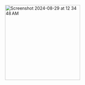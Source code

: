 [//]: # (# ER Diagram)

[//]: # ()
[//]: # (```mermaid)

[//]: # (erDiagram)

[//]: # (    BOOKS {)

[//]: # (        int book_id PK)

[//]: # (        string title)

[//]: # (        string author)

[//]: # (        string isbn)

[//]: # (        string publisher)

[//]: # (        int published_year)

[//]: # (        string genre)

[//]: # (        int copies_available)

[//]: # (    })

[//]: # ()
[//]: # (    BORROWINGS {)

[//]: # (        int borrowing_id PK)

[//]: # (        int book_id FK)

[//]: # (        int fine_id FK)

[//]: # (        int member_id FK)

[//]: # (        date borrow_date)

[//]: # (        date due_date)

[//]: # (        date return_date)

[//]: # (    })

[//]: # ()
[//]: # (    FINES {)

[//]: # (        int fine_id PK)

[//]: # (        int borrowing_id FK)

[//]: # (        int member_id FK)

[//]: # (        decimal amount)

[//]: # (        boolean paid)

[//]: # (    })

[//]: # ()
[//]: # (    MEMBERS {)

[//]: # (        int member_id PK)

[//]: # (        string name)

[//]: # (        string email)

[//]: # (        string password)

[//]: # (        enum role)

[//]: # (        date membership_date)

[//]: # (    })

[//]: # ()
[//]: # (    NOTIFICATIONS {)

[//]: # (        int notification_id PK)

[//]: # (        int member_id FK)

[//]: # (        string message)

[//]: # (        enum notification_type)

[//]: # (        timestamp sent_date)

[//]: # (        string status)

[//]: # (    })

[//]: # ()
[//]: # (    MEMBERS ||--o{ BORROWINGS : has)

[//]: # (    BOOKS ||--o{ BORROWINGS : has)

[//]: # (    BORROWINGS ||--|{ FINES : generates)

[//]: # (    MEMBERS ||--o{ FINES : receives)

[//]: # (    MEMBERS ||--o{ NOTIFICATIONS : receives)

[//]: # ()
[//]: # (%% ||--o{: One-to-Many relationship.)

[//]: # (%% ||--|{: One-to-One relationship.)

[//]: # ()
[//]: # (```)

<img width="247" alt="Screenshot 2024-08-29 at 12 34 48 AM" src="https://github.com/user-attachments/assets/82d824ca-82fd-4e6b-be85-fd95199664a2">